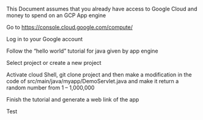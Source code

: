 This Document assumes that you already have access to Google Cloud and money to spend on an GCP App engine

Go to https://console.cloud.google.com/compute/

Log in to your Google account

Follow the “hello world” tutorial for java given by app engine

Select project or create a new project

Activate cloud Shell, git clone project and then make a modification in the code of src/main/java/myapp/DemoServlet.java and make it return a random number from 1 – 1,000,000

Finish the tutorial and generate a web link of the app

Test





